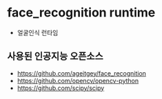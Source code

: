 # face_recognition runtime

- 얼굴인식 런타임

## 사용된 인공지능 오픈소스

- https://github.com/ageitgey/face_recognition
- https://github.com/opencv/opencv-python
- https://github.com/scipy/scipy

